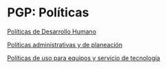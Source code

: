 # PGP: Políticas

[Políticas de Desarrollo Humano](./Pol-ticas-de-Desarrollo-Humano-f41d2c0d-e033-4822-b967-d557ece28072.md)

[Políticas administrativas y de planeación](./Pol-ticas-administrativas-y-de-planeaci-n-91af1c33-0a19-4d30-bc05-44266b62dc5e.md)

[Políticas de uso para equipos y servicio de tecnología](./Pol-ticas-de-uso-para-equipos-y-servicio-de-tecnol-53c780cb-1e5e-4432-bc9b-5fe0faf06254.md)